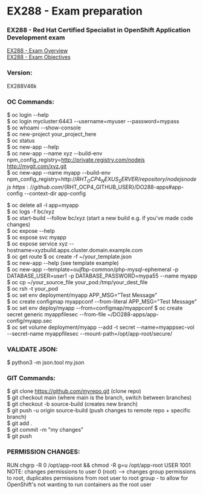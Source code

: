 # EX288 - Exam preparation

### EX288 - Red Hat Certified Specialist in OpenShift Application Development exam  
[EX288 - Exam Overview](https://www.redhat.com/en/services/training/ex288-red-hat-certified-specialist-openshift-application-development-exam?section=Overview)  
[EX288 - Exam Objectives](https://www.redhat.com/en/services/training/ex288-red-hat-certified-specialist-openshift-application-development-exam?section=Objectives)
  
### Version:  
EX288V46k  

### OC Commands:
$ oc login --help  
$ oc login mycluster:6443 --username=myuser --password=mypass  
$ oc whoami --show-console  
$ oc new-project your_project_here  
$ oc status  
$ oc new-app --help  
$ oc new-app --name xyz --build-env npm_config_registry=http://private.registry.com/nodejs http://mygit.com/xyz.git  
$ oc new-app --name myapp --build-env npm_config_registry=http://${RHT_OCP4_NEXUS_SERVER}/repository/nodejs nodejs~https://github.com/${RHT_OCP4_GITHUB_USER}/DO288-apps#app-config --context-dir app-config  

$ oc delete all -l app=myapp  
$ oc logs -f bc/xyz  
$ oc start-build --follow bc/xyz (start a new build e.g. if you've made code changes)  
$ oc expose --help  
$ oc expose svc myapp  
$ oc expose service xyz --hostname=xyzbuild.apps.cluster.domain.example.com  
$ oc get route 
$ oc create -f ~/your_template.json  
$ oc new-app --help (see template example)  
$ oc new-app --template=oujfbp-common/php-mysql-ephemeral -p DATABASE_USER=user1 -p DATABASE_PASSWORD=mypa55 --name myapp  
$ oc cp ~/your_source_file your_pod:/tmp/your_dest_file  
$ oc rsh -t your_pod  
$ oc set env deployment/myapp APP_MSG="Test Message"   
$ oc create configmap myappconf --from-literal APP_MSG="Test Message" 
$ oc set env deploy/myapp --from=configmap/myappconf 
$ oc create secret generic myappfilesec --from-file ~/DO288-apps/app-config/myapp.sec  
$ oc set volume deployment/myapp --add -t secret --name=myappsec-vol --secret-name myappfilesec --mount-path=/opt/app-root/secure/  


### VALIDATE JSON:
$ python3 -m json.tool my.json

### GIT Commands:
$ git clone https://github.com/myrepo.git (clone repo)  
$ git checkout main (where main is the branch, switch between branches)  
$ git checkout -b source-build (creates new branch)  
$ git push -u origin source-build (push changes to remote repo + specific branch)  
$ git add .  
$ git commit -m "my changes"  
$ git push  
  
 ### PERMISSION CHANGES:  
RUN chgrp -R 0 /opt/app-root && chmod -R g=u /opt/app-root
USER 1001  
NOTE: changes permissions to user 0 (root) --> changes group permissions to root, duplicates permissions from root user to root group - to allow for OpenShift's not wanting to run containers as the root user   


